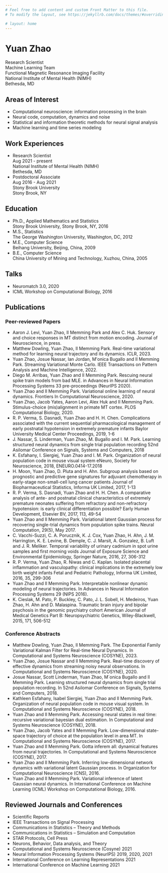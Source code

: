 ```yaml
---
# Feel free to add content and custom Front Matter to this file.
# To modify the layout, see https://jekyllrb.com/docs/themes/#overriding-theme-defaults

# layout: home
---
```


# Yuan Zhao

Research Scientist  
Machine Learning Team  
Functional Magnetic Resonance Imaging Facility  
National Institute of Mental Health (NIMH)  
Bethesda, MD

## Areas of Interest

- Computational neuroscience: information processing in the brain
- Neural code, computation, dynamics and noise
- Statistical and information theoretic methods for neural signal analysis
- Machine learning and time series modeling


## Work Experiences

- Research Scientist  
Aug 2021 - present  
National Institute of Mental Health (NIMH)  
Bethesda, MD
- Postdoctoral Associate  
Aug 2016 - Aug 2021  
Stony Brook University  
Stony Brook, NY  

## Education

- Ph.D., Applied Mathematics and Statistics  
Stony Brook University, Stony Brook, NY, 2016
- M.S., Statistics  
The George Washington University, Washington, DC, 2012
- M.E., Computer Science  
Beihang University, Beijing, China, 2009
- B.E., Computer Science  
China University of Mining and Technology, Xuzhou, China, 2005

## Talks

- Neuromatch 3.0, 2020
- ICML Workshop on Computational Biology, 2016

## Publications

### Peer-reviewed Papers
- Aaron J. Levi, Yuan Zhao, Il Memming Park and Alex C. Huk. Sensory and choice responses in MT distinct from motion encoding. Journal of Neuroscience, in press.
- Matthew Dowling, Yuan Zhao, Il Memming Park. Real-time variational method for learning neural trajectory and its dynamics. ICLR, 2023.
- Yuan Zhao, Josue Nassar, Ian Jordan, M\'onica Bugallo and Il Memming Park. Streaming Variational Monte Carlo. IEEE Transactions on Pattern Analysis and Machine Intelligence, 2022.
- Diego M. Arribas, Yuan Zhao and Il Memming Park. 
Rescuing neural spike train models from bad MLE. in Advances in Neural Information Processing Systems 33 pre-proceedings (NeurIPS 2020).
- Yuan Zhao and Il Memming Park. 
Variational online learning of neural dynamics. Frontiers In Computational Neuroscience, 2020.
- Yuan Zhao, Jacob Yates, Aaron Levi, Alex Huk and Il Memming Park. Stimulus-choice (mis)alignment in primate MT cortex. PLOS Computational Biology, 2020.
- R. P. Verma, S. Dasnadi, Yuan Zhao and H. H. Chen.
Complications associated with the current sequential pharmacological management of early postnatal hypotension in extremely premature infants 
Baylor University Medical Center Proceedings, 2019, 1-6 
- J. Nassar, S. Linderman, Yuan Zhao, M. Bugallo and I. M. Park.
Learning structured neural dynamics from single trial population recording 
52nd Asilomar Conference on Signals, Systems and Computers, 2018 
- K. Esfahany, I. Siergiej, Yuan Zhao and I. M. Park.
Organization of neural population code in mouse visual system 
eNeuro, Society for Neuroscience, 2018, ENEURO.0414-17.2018
- H. Moon, Yuan Zhao, D. Pluta and H. Ahn.
Subgroup analysis based on prognostic and predictive gene signatures for adjuvant chemotherapy in early-stage non-small-cell lung cancer patients 
Journal of Biopharmaceutical Statistics, Informa UK Limited, 2017, 1-13 
- R. P. Verma, S. Dasnadi, Yuan Zhao and H. H. Chen.
A comparative analysis of ante- and postnatal clinical characteristics of extremely premature neonates suffering from refractory and non-refractory hypotension: is early clinical differentiation possible? Early Human Development, Elsevier BV, 2017, 113, 49-54 
- Yuan Zhao and Il Memming Park. Variational latent Gaussian process for recovering single-trial dynamics from population spike trains. Neural Computation, 29(5), May 2017.
- C. Vacchi-Suzzi, C. A. Porucznik, K. J. Cox, Yuan Zhao, H. Ahn, J. M. Harrington, K. E. Levine, B. Demple, C. J. Marsit, A. Gonzalez, B. Luft and J. R. Meliker.
Temporal variability of urinary cadmium in spot urine samples and first morning voids 
Journal of Exposure Science and Environmental Epidemiology, Springer Nature, 2016, 27, 306-312 
- R. P. Verma, Yuan Zhao, R. Niwas and C. Kaplan.
Isolated placental inflammation and vasculopathy: clinical implications in the extremely low birth weight infants 
Fetal and Pediatric Pathology, Informa UK Limited, 2016, 35, 299-306 
- Yuan Zhao and Il Memming Park. Interpretable nonlinear dynamic modeling of neural trajectories. In Advances in Neural Information Processing Systems 29 (NIPS 2016).
- K. Cieslak, M. Pato, P. Buckley, C. Pato, J. L. Sobell, H. Medeiros, Yuan Zhao, H. Ahn and D. Malaspina.
Traumatic brain injury and bipolar psychosis in the genomic psychiatry cohort American Journal of Medical Genetics Part B: Neuropsychiatric Genetics, Wiley-Blackwell, 2015, 171, 506-512 

### Conference Abstracts
- Matthew Dowling, Yuan Zhao, Il Memming Park. The Exponential Family Variational Kalman Filter for Real-time Neural Dynamics. In Computational and Systems Neuroscience (COSYNE), 2023.
- Yuan Zhao, Josue Nassar and Il Memming Park. Real-time discovery of effective dynamics from streaming noisy neural observations. In Computational and Systems Neuroscience (COSYNE), 2020.
- Josue Nassar, Scott Linderman, Yuan Zhao, M´onica Bugallo and Il Memming Park. Learning structured neural dynamics from single trial population recording. In 52nd Asilomar Conference on Signals, Systems and Computers, 2018.
- Kathleen Esfahany, Isabel Siergiej, Yuan Zhao and Il Memming Park. Organization of neural population code in mouse visual system. In Computational and Systems Neuroscience (COSYNE), 2018.
- Yuan Zhao and Il Memming Park. Accessing neural states in real time: recursive variational bayesian dual estimation. In Computational and Systems Neuroscience (COSYNE), 2018.
- Yuan Zhao, Jacob Yates and Il Memming Park. Low-dimensional state-space trajectory of choice at the population level in area MT. In Computational and Systems Neuroscience (COSYNE), 2017.
- Yuan Zhao and Il Memming Park. Gotta inferem all: dynamical features from neural trajectories. In Computational and Systems Neuroscience (COSYNE), 2017.
- Yuan Zhao and Il Memming Park. Inferring low-dimensional network dynamics with variational latent Gaussian process. In Organization for Computational Neuroscience (CNS), 2016.
- Yuan Zhao and Il Memming Park. Variational inference of latent Gaussian neural dynamics. In International Conference on Machine Learning (ICML) Workshop on Computational Biology, 2016.

## Reviewed Journals and Conferences

- Scientific Reports
- IEEE Transactions on Signal Processing
- Communications in Statistics – Theory and Methods
- Communications in Statistics – Simulation and Computation
- STAR Protocols, Cell Press
- Neurons, Behavior, Data analysis, and Theory
- Computational and Systems Neuroscience (Cosyne) 2021
- Neural Information Processing Systems (NeurIPS) 2019, 2020, 2021
- International Conference on Learning Representations 2021
- International Conference on Machine Learning 2021

